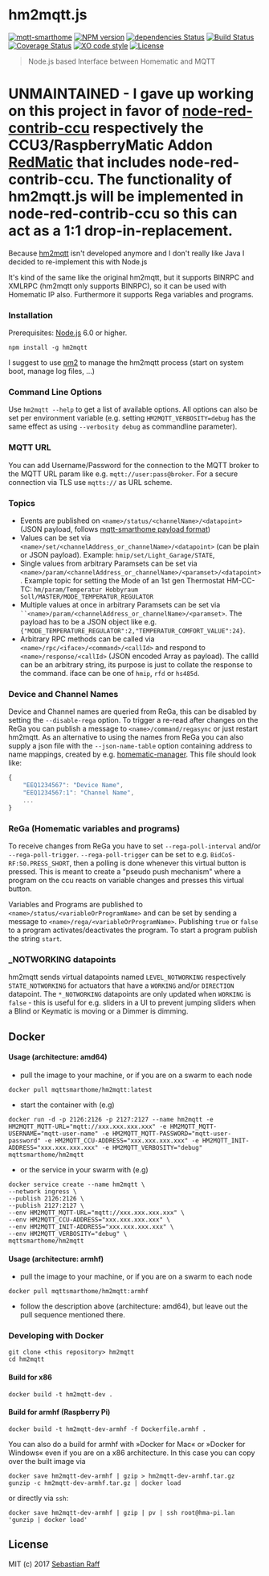 # hm2mqtt.js

[![mqtt-smarthome](https://img.shields.io/badge/mqtt-smarthome-blue.svg)](https://github.com/mqtt-smarthome/mqtt-smarthome)
[![NPM version](https://badge.fury.io/js/hm2mqtt.svg)](http://badge.fury.io/js/hm2mqtt)
[![dependencies Status](https://david-dm.org/hobbyquaker/hm2mqtt.js/status.svg)](https://david-dm.org/hobbyquaker/hm2mqtt.js)
[![Build Status](https://travis-ci.org/hobbyquaker/hm2mqtt.js.svg?branch=master)](https://travis-ci.org/hobbyquaker/hm2mqtt.js)
[![Coverage Status](https://coveralls.io/repos/github/hobbyquaker/hm2mqtt.js/badge.svg?branch=master)](https://coveralls.io/github/hobbyquaker/hm2mqtt.js?branch=master)
[![XO code style](https://img.shields.io/badge/code_style-XO-5ed9c7.svg)](https://github.com/sindresorhus/xo)
[![License][mit-badge]][mit-url]

> Node.js based Interface between Homematic and MQTT

# UNMAINTAINED - I gave up working on this project in favor of [node-red-contrib-ccu](https://github.com/hobbyquaker/node-red-contrib-ccu) respectively the CCU3/RaspberryMatic Addon [RedMatic](https://github.com/hobbyquaker/RedMatic) that includes node-red-contrib-ccu. The functionality of hm2mqtt.js will be implemented in node-red-contrib-ccu so this can act as a 1:1 drop-in-replacement.

Because [hm2mqtt](https://github.com/owagner/hm2mqtt) isn't developed anymore and I don't really like Java I decided to 
re-implement this with Node.js

It's kind of the same like the original hm2mqtt, but it supports BINRPC and XMLRPC (hm2mqtt only supports BINRPC), so it 
can be used with Homematic IP also. Furthermore it supports Rega variables and programs.


### Installation

Prerequisites: [Node.js](https://nodejs.org) 6.0 or higher.

`npm install -g hm2mqtt`

I suggest to use [pm2](http://pm2.keymetrics.io/) to manage the hm2mqtt process (start on system boot, manage log files, 
...)


### Command Line Options

Use `hm2mqtt --help` to get a list of available options. All options can also be set per environment variable (e.g. 
setting `HM2MQTT_VERBOSITY=debug` has the same effect as using `--verbosity debug` as commandline parameter).

### MQTT URL

You can add Username/Password for the connection to the MQTT broker to the MQTT URL param like e.g. 
`mqtt://user:pass@broker`. For a secure connection via TLS use `mqtts://` as URL scheme.


### Topics

* Events are published on `<name>/status/<channelName>/<datapoint>` (JSON payload, follows 
[mqtt-smarthome payload format](https://github.com/mqtt-smarthome/mqtt-smarthome/blob/master/Architecture.md))
* Values can be set via `<name>/set/<channelAddress_or_channelName>/<datapoint>` (can be plain or JSON payload). Example:
`hmip/set/Light_Garage/STATE`,
* Single values from arbitrary Paramsets can be set via 
`<name>/param/<channelAddress_or_channelName>/<paramset>/<datapoint>`. Example topic for setting the Mode of an 1st gen
Thermostat HM-CC-TC: `hm/param/Temperatur Hobbyraum Soll/MASTER/MODE_TEMPERATUR_REGULATOR`
* Multiple values at once in arbitrary Paramsets can be set via `
``<name>/param/<channelAddress_or_channelName>/<paramset>`. The payload has to be a JSON object like e.g. 
`{"MODE_TEMPERATURE_REGULATOR":2,"TEMPERATUR_COMFORT_VALUE":24}`.
* Arbitrary RPC methods can be called via `<name>/rpc/<iface>/<command>/<callId>` and respond to `<name>/response/<callId>` 
(JSON encoded Array as payload). The callId can be an arbitrary string, its purpose is just to collate the response
to the command. iface can be one of `hmip`, `rfd` or `hs485d`.


### Device and Channel Names

Device and Channel names are queried from ReGa, this can be disabled by setting the `--disable-rega` option. To trigger
a re-read after changes on the ReGa you can publish a message to `<name>/command/regasync` or just restart hm2mqtt.
As an alternative to using the names from ReGa you can also supply a json file with the `--json-name-table` option 
containing address to name mappings, created by e.g. 
[homematic-manager](https://github.com/hobbyquaker/homematic-manager). This file should look like:
```javascript
{
    "EEQ1234567": "Device Name",
    "EEQ1234567:1": "Channel Name",
    ...
}
```


### ReGa (Homematic variables and programs)

To receive changes from ReGa you have to set `--rega-poll-interval` and/or `--rega-poll-trigger`. 
`--rega-poll-trigger` can be set to e.g. `BidCoS-RF:50.PRESS_SHORT`, then a polling is done whenever this virtual button 
is pressed. This is meant to create a "pseudo push mechanism" where a program on the ccu reacts on variable changes and 
presses this virtual button.

Variables and Programs are published to `<name>/status/<variableOrProgramName>` and can be set by sending a message to
`<name>/rega/<variableOrProgramName>`. Publishing `true` or `false` to a program activates/deactivates the program. To 
start a program publish the string `start`.


### _NOTWORKING datapoints

hm2mqtt sends virtual datapoints named `LEVEL_NOTWORKING` respectively `STATE_NOTWORKING` for actuators that have a 
`WORKING` and/or `DIRECTION` datapoint. The `*_NOTWORKING` datapoints are only updated when `WORKING` is `false` - this 
is useful for e.g. sliders in a UI to prevent jumping sliders when a Blind or Keymatic is moving or a Dimmer is dimming.


## Docker

#### Usage (architecture: amd64)
- pull the image to your machine, or if you are on a swarm to each node
```
docker pull mqttsmarthome/hm2mqtt:latest
```
- start the container with (e.g)
```
docker run -d -p 2126:2126 -p 2127:2127 --name hm2mqtt -e HM2MQTT_MQTT-URL="mqtt://xxx.xxx.xxx.xxx" -e HM2MQTT_MQTT-USERNAME="mqtt-user-name" -e HM2MQTT_MQTT-PASSWORD="mqtt-user-password" -e HM2MQTT_CCU-ADDRESS="xxx.xxx.xxx.xxx" -e HM2MQTT_INIT-ADDRESS="xxx.xxx.xxx.xxx" -e HM2MQTT_VERBOSITY="debug" mqttsmarthome/hm2mqtt
```
- or the service in your swarm with (e.g)
```
docker service create --name hm2mqtt \
--network ingress \
--publish 2126:2126 \
--publish 2127:2127 \
--env HM2MQTT_MQTT-URL="mqtt://xxx.xxx.xxx.xxx" \
--env HM2MQTT_CCU-ADDRESS="xxx.xxx.xxx.xxx" \
--env HM2MQTT_INIT-ADDRESS="xxx.xxx.xxx.xxx" \
--env HM2MQTT_VERBOSITY="debug" \
mqttsmarthome/hm2mqtt
```

#### Usage (architecture: armhf)
- pull the image to your machine, or if you are on a swarm to each node
```
docker pull mqttsmarthome/hm2mqtt:armhf
```
- follow the description above (architecture: amd64), but leave out the pull sequence mentioned there.

### Developing with Docker

	git clone <this repository> hm2mqtt
	cd hm2mqtt

#### Build for x86

	docker build -t hm2mqtt-dev .

#### Build for armhf (Raspberry Pi)

	docker build -t hm2mqtt-dev-armhf -f Dockerfile.armhf .

You can also do a build for armhf with »Docker for Mac« or »Docker for Windows« even if you are on a x86 architecture. In this case you can copy over the built image via

	docker save hm2mqtt-dev-armhf | gzip > hm2mqtt-dev-armhf.tar.gz
	gunzip -c hm2mqtt-dev-armhf.tar.gz | docker load

or directly via `ssh`:

	docker save hm2mqtt-dev-armhf | gzip | pv | ssh root@hma-pi.lan 'gunzip | docker load'

## License

MIT (c) 2017 [Sebastian Raff](https://github.com/hobbyquaker)

[mit-badge]: https://img.shields.io/badge/License-MIT-blue.svg?style=flat
[mit-url]: LICENSE
